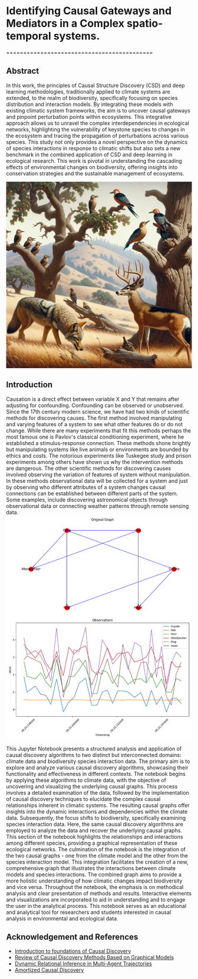 # Identifying Causal Gateways and Mediators in a Complex spatio-temporal systems. 
===========================================

## Abstract
In this work, the principles of Causal Structure Discovery (CSD) and deep learning methodologies, traditionally applied to climate systems are extended, to the realm of biodiversity, specifically focusing on species distribution and interaction models. By integrating these models with existing climatic system frameworks, the aim is to uncover causal gateways and pinpoint perturbation points within ecosystems. This integrative approach allows us to unravel the complex interdependencies in ecological networks, highlighting the vulnerability of keystone species to changes in the ecosystem and tracing the propagation of perturbations across various species. This study not only provides a novel perspective on the dynamics of species interactions in response to climatic shifts but also sets a new benchmark in the combined application of CSD and deep learning in ecological research. This work is pivotal in understanding the cascading effects of environmental changes on biodiversity, offering insights into conservation strategies and the sustainable management of ecosystems.

![diversity](media/bio_div.png)

## Introduction
Causation is a direct effect between variable X and Y that remains after adjusting for confounding. Confounding can be observed or unobserved. 
Since the 17th century modern science, we have had two kinds of scientific methods for discovering causes. 
The first method involved manipulating and varying features of a system to see what other features do or do not change. 
While there are many experiments that fit this methods perhaps the most famous one is Pavlov's classical conditioning experiment, where he established a stimulus-response connection. 
These methods shone brightly but manipulating systems like live animals or environments are bounded by ethics and costs. The notorious experiments like Tuskegee study and prison experiments among others have shown us why the intervention methods are dangerous. 
The other scientific methods for discovering causes involved observing the variation of features of system without manipulation. 
In these methods observational data will be collected for a system and just by observing who different attributes of a system changes causal connections can be established between different parts of the system. 
Some examples, include discovering astronomical objects through observational data or connecting weather patterns through remote sensing data.
![graph](media/graph.png)


This Jupyter Notebook presents a structured analysis and application of causal discovery algorithms to two distinct but interconnected domains: climate data and biodiversity species interaction data. The primary aim is to explore and analyze various causal discovery algorithms, showcasing their functionality and effectiveness in different contexts. The notebook begins by applying these algorithms to climate data, with the objective of uncovering and visualizing the underlying causal graphs. This process involves a detailed examination of the data, followed by the implementation of causal discovery techniques to elucidate the complex causal relationships inherent in climatic systems. The resulting causal graphs offer insights into the dynamic interactions and dependencies within the climate data. Subsequently, the focus shifts to biodiversity, specifically examining species interaction data. Here, the same causal discovery algorithms are employed to analyze the data and recover the underlying causal graphs. This section of the notebook highlights the relationships and interactions among different species, providing a graphical representation of these ecological networks. The culmination of the notebook is the integration of the two causal graphs - one from the climate model and the other from the species interaction model. This integration facilitates the creation of a new, comprehensive graph that illustrates the interactions between climate models and species interactions. The combined graph aims to provide a more holistic understanding of how climatic changes impact biodiversity and vice versa. Throughout the notebook, the emphasis is on methodical analysis and clear presentation of methods and results. Interactive elements and visualizations are incorporated to aid in understanding and to engage the user in the analytical process. This notebook serves as an educational and analytical tool for researchers and students interested in causal analysis in environmental and ecological data.

## Acknowledgement and References
* [Introduction to foundations of Causal Discovery](https://link.springer.com/article/10.1007/s41060-016-0038-6)
* [Review of Causal Discovery Methods Based on Graphical Models](https://www.ncbi.nlm.nih.gov/pmc/articles/PMC6558187/)
* [Dynamic Relational Inference in Multi-Agent Trajectories](https://arxiv.org/abs/2007.13524)
* [Amortized Causal Discovery](https://arxiv.org/abs/2006.10833)
